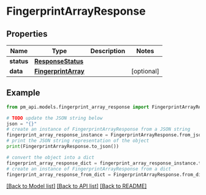 # FingerprintArrayResponse


## Properties

Name | Type | Description | Notes
------------ | ------------- | ------------- | -------------
**status** | [**ResponseStatus**](ResponseStatus.md) |  | 
**data** | [**FingerprintArray**](FingerprintArray.md) |  | [optional] 

## Example

```python
from pm_api.models.fingerprint_array_response import FingerprintArrayResponse

# TODO update the JSON string below
json = "{}"
# create an instance of FingerprintArrayResponse from a JSON string
fingerprint_array_response_instance = FingerprintArrayResponse.from_json(json)
# print the JSON string representation of the object
print(FingerprintArrayResponse.to_json())

# convert the object into a dict
fingerprint_array_response_dict = fingerprint_array_response_instance.to_dict()
# create an instance of FingerprintArrayResponse from a dict
fingerprint_array_response_from_dict = FingerprintArrayResponse.from_dict(fingerprint_array_response_dict)
```
[[Back to Model list]](../README.md#documentation-for-models) [[Back to API list]](../README.md#documentation-for-api-endpoints) [[Back to README]](../README.md)


